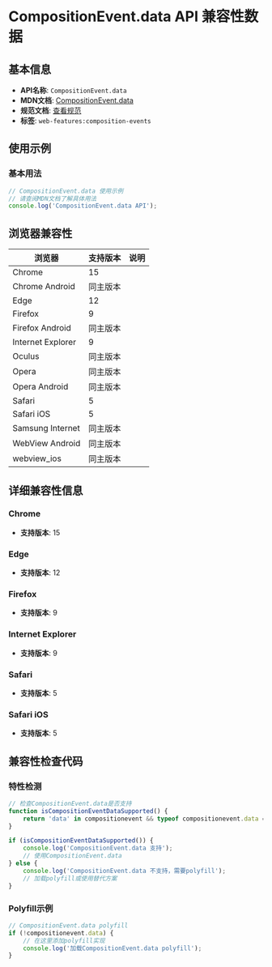 # CompositionEvent.data API 兼容性数据

## 基本信息

- **API名称**: `CompositionEvent.data`
- **MDN文档**: [CompositionEvent.data](https://developer.mozilla.org/docs/Web/API/CompositionEvent/data)
- **规范文档**: [查看规范](https://w3c.github.io/uievents/#dom-compositionevent-data)
- **标签**: `web-features:composition-events`

## 使用示例

### 基本用法

```javascript
// CompositionEvent.data 使用示例
// 请查阅MDN文档了解具体用法
console.log('CompositionEvent.data API');
```

## 浏览器兼容性

| 浏览器 | 支持版本 | 说明 |
|--------|----------|------|
| Chrome | 15 |  |
| Chrome Android | 同主版本 |  |
| Edge | 12 |  |
| Firefox | 9 |  |
| Firefox Android | 同主版本 |  |
| Internet Explorer | 9 |  |
| Oculus | 同主版本 |  |
| Opera | 同主版本 |  |
| Opera Android | 同主版本 |  |
| Safari | 5 |  |
| Safari iOS | 5 |  |
| Samsung Internet | 同主版本 |  |
| WebView Android | 同主版本 |  |
| webview_ios | 同主版本 |  |

## 详细兼容性信息

### Chrome

- **支持版本**: 15

### Edge

- **支持版本**: 12

### Firefox

- **支持版本**: 9

### Internet Explorer

- **支持版本**: 9

### Safari

- **支持版本**: 5

### Safari iOS

- **支持版本**: 5

## 兼容性检查代码

### 特性检测

```javascript
// 检查CompositionEvent.data是否支持
function isCompositionEventDataSupported() {
    return 'data' in compositionevent && typeof compositionevent.data === 'function';
}

if (isCompositionEventDataSupported()) {
    console.log('CompositionEvent.data 支持');
    // 使用CompositionEvent.data
} else {
    console.log('CompositionEvent.data 不支持，需要polyfill');
    // 加载polyfill或使用替代方案
}
```

### Polyfill示例

```javascript
// CompositionEvent.data polyfill
if (!compositionevent.data) {
    // 在这里添加polyfill实现
    console.log('加载CompositionEvent.data polyfill');
}
```

